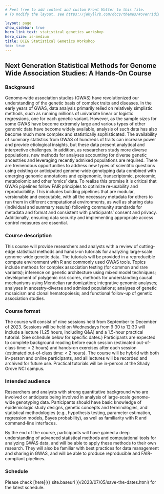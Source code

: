 ```yaml
---
# Feel free to add content and custom Front Matter to this file.
# To modify the layout, see https://jekyllrb.com/docs/themes/#overriding-theme-defaults

layout: page
show_sidebar: true
hero_link_text: statistical genetics workshop
hero_size: is-medium
title: DCEG Statistical Genetics Workshop
toc: true
---
```



## Next Generation Statistical Methods for Genome Wide Association Studies: A Hands-On Course

### Background
Genome-wide association studies (GWAS) have revolutionized our understanding of the
genetic basis of complex traits and diseases. In the early years of GWAS, data analysis
primarily relied on relatively simplistic methods, such as running millions of univariate
linear or logistic regressions, one for each genetic variant. However, as the sample
sizes for some GWAS have become extremely large and various types of other
genomic data have become widely available, analysis of such data has also become
much more complex and statistically sophisticated. The availability of summary statistics
from GWAS of hundreds of traits can increase power and provide etiological insights,
but these data present analytical and interpretive challenges. In addition, as researchers
study more diverse populations, new methods for analyses accounting for diverse
genetic ancestries and leveraging recently admixed populations are required. There are
tremendous opportunities to address new types of scientific questions using existing or
anticipated genome-wide genotyping data combined with emerging genomic
annotations and epigenomic, transcriptomic, proteomic, metabolomic and other ‘omics’
data. To realize this promise it is critical that GWAS pipelines follow FAIR principles to
optimize re-usability and reproducibility. This includes building pipelines that are
modular, versionable and executable, with all the necessary metadata for others to run
them in different computational environments, as well as sharing data (individual and
summary results) following community standards for metadata and format and
consistent with participants’ consent and privacy. Additionally, ensuring data security
and implementing appropriate access control measures are essential.

### Course description
This course will provide researchers and analysts with a review of cutting-edge
statistical methods and hands-on tutorials for analyzing large-scale genome-wide
genetic data. The tutorials will be provided in a reproducible compute environment with
R and commonly used GWAS tools. Topics include methods for complex association
testing (for common and rare variants); inference on genetic architecture using mixed
model techniques; development of polygenic risk scores, methods for understanding
causal mechanisms using Mendelian randomization; integrative genomic analyses;
analyses in ancestry-diverse and admixed populations; analyses of genetic mosaicism
and clonal hematopoiesis; and functional follow-up of genetic association studies.

### Course format
The course will consist of nine sessions held from September to
December of 2023. Sessions will be held on Wednesdays from 9:30 to 12:30 will
include a lecture (1.25 hours, including Q&A) and a 1.5-hour practical tutorial. (See
schedule below for specific dates.) Participants are expected to complete background
reading before each session (estimated out-of-class time: < 2 hours) and hands-on
exercises after each session (estimated out-of-class time: < 2 hours). The course will
be hybrid with both in-person and online participants, and all lectures will be recorded
and archived for future use. Practical tutorials will be in-person at the Shady Grove NCI
campus.

### Intended audience
Researchers and analysts with strong quantitative background who are involved or anticipate being involved in analysis of large-scale genome-wide genotyping data. Participants should have basic knowledge of epidemiologic study designs, genetic concepts and terminologies, and statistical methodologies (e.g., hypothesis testing, parameter estimation, regression models, Bayes probability), as well as familiarity with R and command-line interfaces. 

 

By the end of the course, participants will have gained a deep understanding of advanced statistical methods and computational tools for analyzing GWAS data, and will be able to apply these methods to their own research. They will also be familiar with best practices for data management and sharing in GWAS, and will be able to produce reproducible and FAIR-compliant pipelines. 

### Schedule
Please check [here]({{ site.baseurl }}/2023/07/05/save-the-dates.html) for the latest schedule.